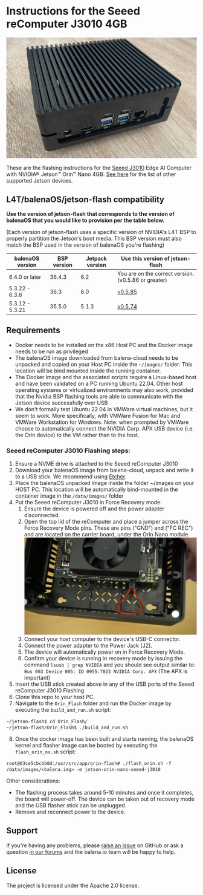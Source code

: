 # Instructions for the Seeed reComputer J3010 4GB

<img src="images/jetson-orin-nano-seeed-j3010.jpg">

These are the flashing instructions for the [Seeed J3010](https://www.seeedstudio.com/reComputer-J3010-p-5589.html) Edge AI Computer with NVIDIA® Jetson™ Orin™ Nano 4GB. [See here](../README.md#instructions) for the list of other supported Jetson devices.

## L4T/balenaOS/jetson-flash compatibility

**Use the version of jetson-flash that corresponds to the version of balenaOS that you would like to provision per the table below.**

(Each version of jetson-flash uses a specific version of NVIDIA's L4T BSP to properly partition the Jetson's boot media. This BSP version must also match the BSP used in the version of balenaOS you're flashing)

| balenaOS version | BSP version | Jetpack version | Use this version of jetson-flash |
|------------------|-------------|-----------------|----------------------------------|
| 6.4.0 or later   | 36.4.3      | 6.2             | You are on the correct version. (v0.5.86 or greater)              |
| 5.3.22 - 6.3.6   | 36.3        | 6.0             | [v0.5.85](https://github.com/balena-os/jetson-flash/tree/v0.5.85) |
| 5.3.12 - 5.3.21  | 35.5.0      | 5.1.3           | [v0.5.74](https://github.com/balena-os/jetson-flash/tree/v0.5.74) |


## Requirements
- Docker needs to be installed on the x86 Host PC and the Docker image needs to be run as privileged
- The balenaOS image downloaded from balena-cloud needs to be unpacked and copied on your Host PC inside the `~/images/` folder. This location will be bind mounted inside the running container.
- The Docker image and the associated scripts require a Linux-based host and have been validated on a PC running Ubuntu 22.04. Other host operating systems or virtualized environments may also work, provided that the Nvidia BSP flashing tools are able to communicate with the Jetson device successfully over USB
- We don't formally test Ubuntu 22.04 in VMWare virtual machines, but it seem to work. More specifically, with VMWare Fusion for Mac and VMWare Workstation for Windows. Note: when prompted by VMWare choose to automatically connect the NVIDIA Corp. APX USB device (i.e. the Orin device) to the VM rather than to the host.

### Seeed reComputer J3010 Flashing steps:

1. Ensure a NVME drive is attached to the Seeed reComputer J3010
2. Download your balenaOS image from balena-cloud, unpack and write it to a USB stick. We recommend using <a href="https://www.balena.io/etcher">Etcher</a>.
3. Place the balenaOS unpacked image inside the folder ~/images on your HOST PC. This location will be automatically bind-mounted in the container image in the `/data/images/` folder
4. Put the Seeed reComputer J3010 in Force Recovery mode:
   1. Ensure the device is powered off and the power adapter disconnected.
   2. Open the top lid of the reComputer and place a jumper across the Force Recovery Mode pins. These are pins ("GND") and ("FC REC") and are located on the carrier board, under the Orin Nano module. <img src="images/jetson-orin-nx-seeed-j4012_recovery.jpg">
   3. Connect your host computer to the device's USB-C connector.
   4. Connect the power adapter to the Power Jack [J2].
   5. The device will automatically power on in Force Recovery Mode.
   6. Confirm your device is running in recovery mode by issuing the command `lsusb | grep NVIDIA` and you should see output similar to: `Bus 003 Device 005: ID 0955:7023 NVIDIA Corp. APX` (The APX is important)
5. Insert the USB stick created above in any of the USB ports of the Seeed reComputer J3010 Flashing
6. Clone this repo to your host PC.
7. Navigate to the `Orin_Flash` folder and run the Docker image by executing the `build_and_run.sh` script:
```
~/jetson-flash$ cd Orin_Flash/
~/jetson-flash/Orin_Flash$ ./build_and_run.sh
```
8. Once the docker image has been built and starts running, the balenaOS kernel and flasher image can be booted by executing the `flash_orin_nx.sh` script:
```
root@03ce5cbcbb0d:/usr/src/app/orin-flash# ./flash_orin.sh -f /data/images/<balena.img> -m jetson-orin-nano-seeed-j3010
```

Other considerations:
- The flashing process takes around 5-10 minutes and once it completes, the board will power-off. The device can be taken out of recovery mode and the USB flasher stick can be unplugged.
- Remove and reconnect power to the device.

## Support

If you're having any problems, please [raise an issue](https://github.com/balena-os/jetson-flash/issues/new) on GitHub or ask a question [in our forums](https://forums.balena.io/c/share-questions-or-issues-about-balena-jetson-flash-which-is-a-tool-that-allows-users-to-flash-balenaos-on-nvidia-jetson-devices/95) and the balena.io team will be happy to help.


License
-------

The project is licensed under the Apache 2.0 license.
